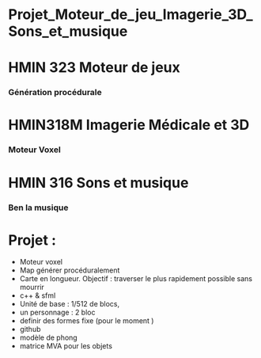 Projet_Moteur_de_jeu_Imagerie_3D_Sons_et_musique
===
# HMIN 323 Moteur de jeux
### Génération procédurale
# HMIN318M Imagerie Médicale et 3D
### Moteur Voxel
# HMIN 316 Sons et musique
### Ben la musique

# Projet :
- Moteur voxel
- Map générer procéduralement
- Carte en longueur. Objectif : traverser le plus rapidement possible sans mourrir
- c++ & sfml
- Unité de base : 1/512 de blocs,
- un personnage : 2 bloc
- definir des formes fixe (pour le moment )
- github
- modèle de phong
- matrice MVA pour les objets  
